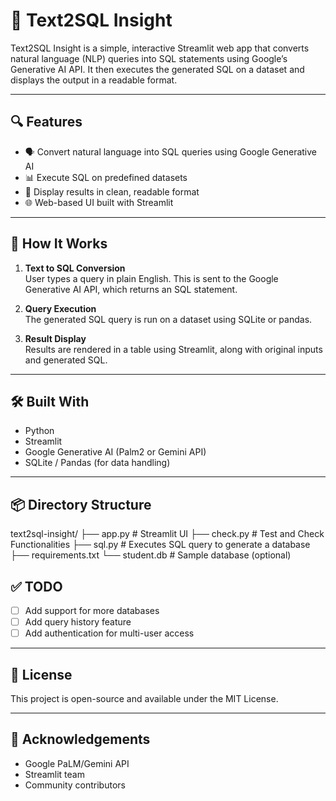 # 🧠 Text2SQL Insight

Text2SQL Insight is a simple, interactive Streamlit web app that converts natural language (NLP) queries into SQL statements using Google’s Generative AI API. It then executes the generated SQL on a dataset and displays the output in a readable format.

---

## 🔍 Features

- 🗣️ Convert natural language into SQL queries using Google Generative AI
- 📊 Execute SQL on predefined datasets
- 🧾 Display results in clean, readable format
- 🌐 Web-based UI built with Streamlit

---

## 🚀 How It Works

1. **Text to SQL Conversion**  
   User types a query in plain English. This is sent to the Google Generative AI API, which returns an SQL statement.

2. **Query Execution**  
   The generated SQL query is run on a dataset using SQLite or pandas.

3. **Result Display**  
   Results are rendered in a table using Streamlit, along with original inputs and generated SQL.

---

## 🛠️ Built With

- Python
- Streamlit
- Google Generative AI (Palm2 or Gemini API)
- SQLite / Pandas (for data handling)

---

## 📦 Directory Structure

text2sql-insight/
├── app.py # Streamlit UI
├── check.py # Test and Check Functionalities
├── sql.py # Executes SQL query to generate a database
├── requirements.txt
└── student.db # Sample database (optional)

## ✅ TODO

- [ ] Add support for more databases
- [ ] Add query history feature
- [ ] Add authentication for multi-user access

---

## 📜 License

This project is open-source and available under the MIT License.

---

## 🙌 Acknowledgements

- Google PaLM/Gemini API
- Streamlit team
- Community contributors

